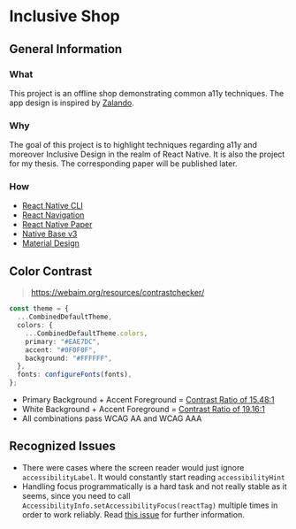 # Inclusive Shop

## General Information
### What

This project is an offline shop demonstrating common a11y techniques. The app design is inspired by [Zalando](https://www.zalando.com/).

### Why

The goal of this project is to highlight techniques regarding a11y and moreover Inclusive Design in the realm of React Native. It is also the project for my thesis. The corresponding paper will be published later.

### How

- [React Native CLI](https://reactnative.dev/docs/environment-setup)
- [React Navigation](https://reactnavigation.org/)
- [React Native Paper](https://callstack.github.io/react-native-paper/)
- [Native Base v3](https://alpha.nativebase.io/docs/nativebase)
- [Material Design](https://material.io/design/usability/accessibility.html#understanding-accessibility)

## Color Contrast

> https://webaim.org/resources/contrastchecker/

```ts
const theme = {
  ...CombinedDefaultTheme,
  colors: {
    ...CombinedDefaultTheme.colors,
    primary: "#EAE7DC",
    accent: "#0F0F0F",
    background: "#FFFFFF",
  },
  fonts: configureFonts(fonts),
};
```

- Primary Background + Accent Foreground = [Contrast Ratio of 15.48:1](https://color.a11y.com/ContrastPair/?bgcolor=EAE7DC&fgcolor=0F0F0F)
- White Background + Accent Foreground = [Contrast Ratio of 19.16:1](https://color.a11y.com/ContrastPair/?bgcolor=FFFFFF&fgcolor=0F0F0F)
- All combinations pass WCAG AA and WCAG AAA

## Recognized Issues

- There were cases where the screen reader would just ignore `accessibilityLabel`. It would constantly start reading `accessibilityHint`
- Handling focus programmatically is a hard task and not really stable as it seems, since you need to call `AccessibilityInfo.setAccessibilityFocus(reactTag)` multiple times in order to work reliably. Read [this issue](https://github.com/facebook/react-native/issues/30097) for further information.